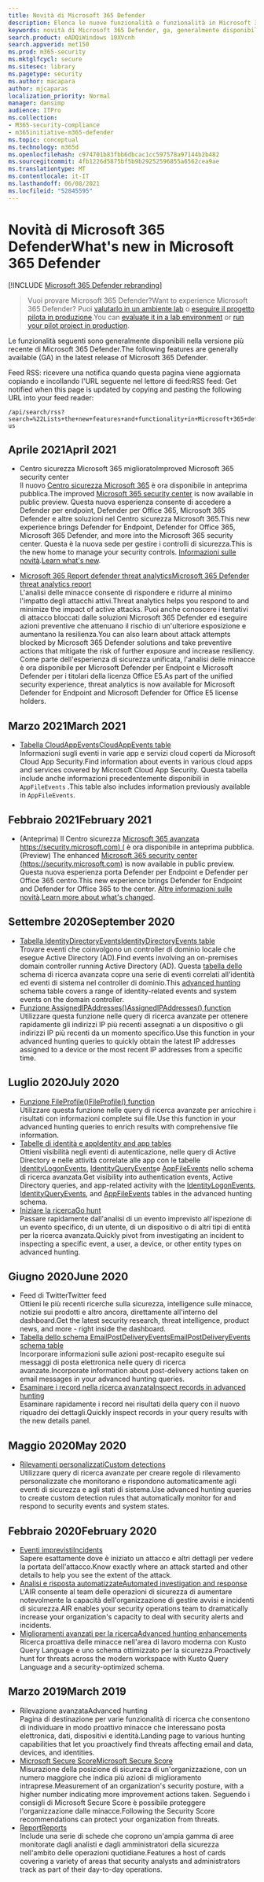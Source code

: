```yaml
---
title: Novità di Microsoft 365 Defender
description: Elenca le nuove funzionalità e funzionalità in Microsoft 365 Defender
keywords: novità di Microsoft 365 Defender, ga, generalmente disponibile, funzionalità, disponibili, nuove
search.product: eADQiWindows 10XVcnh
search.appverid: met150
ms.prod: m365-security
ms.mktglfcycl: secure
ms.sitesec: library
ms.pagetype: security
ms.author: macapara
author: mjcaparas
localization_priority: Normal
manager: dansimp
audience: ITPro
ms.collection:
- M365-security-compliance
- m365initiative-m365-defender
ms.topic: conceptual
ms.technology: m365d
ms.openlocfilehash: c974701b83fbb6dbcac1cc597578a97144b2b482
ms.sourcegitcommit: 4fb1226d5875bf5b9b29252596855a6562cea9ae
ms.translationtype: MT
ms.contentlocale: it-IT
ms.lasthandoff: 06/08/2021
ms.locfileid: "52845595"
---
```

# <a name="whats-new-in-microsoft-365-defender"></a><span data-ttu-id="e6157-104">Novità di Microsoft 365 Defender</span><span class="sxs-lookup"><span data-stu-id="e6157-104">What's new in Microsoft 365 Defender</span></span>

[!INCLUDE [Microsoft 365 Defender rebranding](../includes/microsoft-defender.md)]

> <span data-ttu-id="e6157-105">Vuoi provare Microsoft 365 Defender?</span><span class="sxs-lookup"><span data-stu-id="e6157-105">Want to experience Microsoft 365 Defender?</span></span> <span data-ttu-id="e6157-106">Puoi [valutarlo in un ambiente lab](m365d-evaluation.md?ocid=cx-docs-MTPtriallab) o [eseguire il progetto pilota in produzione](m365d-pilot.md?ocid=cx-evalpilot).</span><span class="sxs-lookup"><span data-stu-id="e6157-106">You can [evaluate it in a lab environment](m365d-evaluation.md?ocid=cx-docs-MTPtriallab) or [run your pilot project in production](m365d-pilot.md?ocid=cx-evalpilot).</span></span>
>

<span data-ttu-id="e6157-107">Le funzionalità seguenti sono generalmente disponibili nella versione più recente di Microsoft 365 Defender.</span><span class="sxs-lookup"><span data-stu-id="e6157-107">The following features are generally available (GA) in the latest release of Microsoft 365 Defender.</span></span>

<span data-ttu-id="e6157-108">Feed RSS: ricevere una notifica quando questa pagina viene aggiornata copiando e incollando l'URL seguente nel lettore di feed:</span><span class="sxs-lookup"><span data-stu-id="e6157-108">RSS feed: Get notified when this page is updated by copying and pasting the following URL into your feed reader:</span></span>
```http
/api/search/rss?search=%22Lists+the+new+features+and+functionality+in+Microsoft+365+defender%22&locale=en-us
```

## <a name="april-2021"></a><span data-ttu-id="e6157-109">Aprile 2021</span><span class="sxs-lookup"><span data-stu-id="e6157-109">April 2021</span></span>
- <span data-ttu-id="e6157-110">Centro sicurezza Microsoft 365 migliorato</span><span class="sxs-lookup"><span data-stu-id="e6157-110">Improved Microsoft 365 security center</span></span> <br> <span data-ttu-id="e6157-111">Il nuovo [Centro sicurezza Microsoft 365](https://security.microsoft.com) è ora disponibile in anteprima pubblica.</span><span class="sxs-lookup"><span data-stu-id="e6157-111">The improved [Microsoft 365 security center](https://security.microsoft.com) is now available in public preview.</span></span> <span data-ttu-id="e6157-112">Questa nuova esperienza consente di accedere a Defender per endpoint, Defender per Office 365, Microsoft 365 Defender e altre soluzioni nel Centro sicurezza Microsoft 365.</span><span class="sxs-lookup"><span data-stu-id="e6157-112">This new experience brings Defender for Endpoint, Defender for Office 365, Microsoft 365 Defender, and more into the Microsoft 365 security center.</span></span> <span data-ttu-id="e6157-113">Questa è la nuova sede per gestire i controlli di sicurezza.</span><span class="sxs-lookup"><span data-stu-id="e6157-113">This is the new home to manage your security controls.</span></span> <span data-ttu-id="e6157-114">[Informazioni sulle novità](./overview-security-center.md).</span><span class="sxs-lookup"><span data-stu-id="e6157-114">[Learn what's new](./overview-security-center.md).</span></span>

- [<span data-ttu-id="e6157-115">Microsoft 365 Report defender threat analytics</span><span class="sxs-lookup"><span data-stu-id="e6157-115">Microsoft 365 Defender threat analytics report</span></span>](threat-analytics.md)<br>
 <span data-ttu-id="e6157-116">L'analisi delle minacce consente di rispondere e ridurre al minimo l'impatto degli attacchi attivi.</span><span class="sxs-lookup"><span data-stu-id="e6157-116">Threat analytics helps you respond to and minimize the impact of active attacks.</span></span> <span data-ttu-id="e6157-117">Puoi anche conoscere i tentativi di attacco bloccati dalle soluzioni Microsoft 365 Defender ed eseguire azioni preventive che attenuano il rischio di un'ulteriore esposizione e aumentano la resilienza.</span><span class="sxs-lookup"><span data-stu-id="e6157-117">You can also learn about attack attempts blocked by Microsoft 365 Defender solutions and take preventive actions that mitigate the risk of further exposure and increase resiliency.</span></span> <span data-ttu-id="e6157-118">Come parte dell'esperienza di sicurezza unificata, l'analisi delle minacce è ora disponibile per Microsoft Defender per Endpoint e Microsoft Defender per i titolari della licenza Office E5.</span><span class="sxs-lookup"><span data-stu-id="e6157-118">As part of the unified security experience, threat analytics is now available for Microsoft Defender for Endpoint and Microsoft Defender for Office E5 license holders.</span></span>

## <a name="march-2021"></a><span data-ttu-id="e6157-119">Marzo 2021</span><span class="sxs-lookup"><span data-stu-id="e6157-119">March 2021</span></span>
- [<span data-ttu-id="e6157-120">Tabella CloudAppEvents</span><span class="sxs-lookup"><span data-stu-id="e6157-120">CloudAppEvents table</span></span>](advanced-hunting-cloudappevents-table.md) <br><span data-ttu-id="e6157-121">Informazioni sugli eventi in varie app e servizi cloud coperti da Microsoft Cloud App Security.</span><span class="sxs-lookup"><span data-stu-id="e6157-121">Find information about events in various cloud apps and services covered by Microsoft Cloud App Security.</span></span> <span data-ttu-id="e6157-122">Questa tabella include anche informazioni precedentemente disponibili in `AppFileEvents` .</span><span class="sxs-lookup"><span data-stu-id="e6157-122">This table also includes information previously available in `AppFileEvents`.</span></span>
## <a name="february-2021"></a><span data-ttu-id="e6157-123">Febbraio 2021</span><span class="sxs-lookup"><span data-stu-id="e6157-123">February 2021</span></span>
- <span data-ttu-id="e6157-124">(Anteprima) Il Centro sicurezza [Microsoft 365 avanzata https://security.microsoft.com) (](https://security.microsoft.com) è ora disponibile in anteprima pubblica.</span><span class="sxs-lookup"><span data-stu-id="e6157-124">(Preview) The enhanced [Microsoft 365 security center (https://security.microsoft.com)](https://security.microsoft.com) is now available in public preview.</span></span> <span data-ttu-id="e6157-125">Questa nuova esperienza porta Defender per Endpoint e Defender per Office 365 centro.</span><span class="sxs-lookup"><span data-stu-id="e6157-125">This new experience brings Defender for Endpoint and Defender for Office 365 to the center.</span></span> <span data-ttu-id="e6157-126">[Altre informazioni sulle novità](./overview-security-center.md).</span><span class="sxs-lookup"><span data-stu-id="e6157-126">[Learn more about what's changed](./overview-security-center.md).</span></span>

## <a name="september-2020"></a><span data-ttu-id="e6157-127">Settembre 2020</span><span class="sxs-lookup"><span data-stu-id="e6157-127">September 2020</span></span>
- [<span data-ttu-id="e6157-128">Tabella IdentityDirectoryEvents</span><span class="sxs-lookup"><span data-stu-id="e6157-128">IdentityDirectoryEvents table</span></span>](advanced-hunting-identitydirectoryevents-table.md) <br> <span data-ttu-id="e6157-129">Trovare eventi che coinvolgono un controller di dominio locale che esegue Active Directory (AD).</span><span class="sxs-lookup"><span data-stu-id="e6157-129">Find events involving an on-premises domain controller running Active Directory (AD).</span></span> <span data-ttu-id="e6157-130">Questa [tabella dello](advanced-hunting-overview.md) schema di ricerca avanzata copre una serie di eventi correlati all'identità ed eventi di sistema nel controller di dominio.</span><span class="sxs-lookup"><span data-stu-id="e6157-130">This [advanced hunting](advanced-hunting-overview.md) schema table covers a range of identity-related events and system events on the domain controller.</span></span>
- [<span data-ttu-id="e6157-131">Funzione AssignedIPAddresses()</span><span class="sxs-lookup"><span data-stu-id="e6157-131">AssignedIPAddresses() function</span></span>](advanced-hunting-assignedipaddresses-function.md) <br> <span data-ttu-id="e6157-132">Utilizzare questa funzione nelle query di ricerca avanzate per ottenere rapidamente gli indirizzi IP più recenti assegnati a un dispositivo o gli indirizzi IP più recenti da un momento specifico.</span><span class="sxs-lookup"><span data-stu-id="e6157-132">Use this function in your advanced hunting queries to quickly obtain the latest IP addresses assigned to a device or the most recent IP addresses from a specific time.</span></span>

## <a name="july-2020"></a><span data-ttu-id="e6157-133">Luglio 2020</span><span class="sxs-lookup"><span data-stu-id="e6157-133">July 2020</span></span>
- [<span data-ttu-id="e6157-134">Funzione FileProfile()</span><span class="sxs-lookup"><span data-stu-id="e6157-134">FileProfile() function</span></span>](advanced-hunting-fileprofile-function.md) <br> <span data-ttu-id="e6157-135">Utilizzare questa funzione nelle query di ricerca avanzate per arricchire i risultati con informazioni complete sui file.</span><span class="sxs-lookup"><span data-stu-id="e6157-135">Use this function in your advanced hunting queries to enrich results with comprehensive file information.</span></span>
- [<span data-ttu-id="e6157-136">Tabelle di identità e app</span><span class="sxs-lookup"><span data-stu-id="e6157-136">Identity and app tables</span></span>](advanced-hunting-schema-tables.md)<br> <span data-ttu-id="e6157-137">Ottieni visibilità negli eventi di autenticazione, nelle query di Active Directory e nelle attività correlate alle app con le tabelle [IdentityLogonEvents,](advanced-hunting-identitylogonevents-table.md) [IdentityQueryEvents](advanced-hunting-identityqueryevents-table.md)e [AppFileEvents](advanced-hunting-appfileevents-table.md) nello schema di ricerca avanzata.</span><span class="sxs-lookup"><span data-stu-id="e6157-137">Get visibility into authentication events, Active Directory queries, and app-related activity with the [IdentityLogonEvents](advanced-hunting-identitylogonevents-table.md), [IdentityQueryEvents](advanced-hunting-identityqueryevents-table.md), and [AppFileEvents](advanced-hunting-appfileevents-table.md) tables in the advanced hunting schema.</span></span>
- [<span data-ttu-id="e6157-138">Iniziare la ricerca</span><span class="sxs-lookup"><span data-stu-id="e6157-138">Go hunt</span></span>](advanced-hunting-go-hunt.md)<br> <span data-ttu-id="e6157-139">Passare rapidamente dall'analisi di un evento imprevisto all'ispezione di un evento specifico, di un utente, di un dispositivo o di altri tipi di entità per la ricerca avanzata.</span><span class="sxs-lookup"><span data-stu-id="e6157-139">Quickly pivot from investigating an incident to inspecting a specific event, a user, a device, or other entity types on advanced hunting.</span></span>

## <a name="june-2020"></a><span data-ttu-id="e6157-140">Giugno 2020</span><span class="sxs-lookup"><span data-stu-id="e6157-140">June 2020</span></span>
- <span data-ttu-id="e6157-141">Feed di Twitter</span><span class="sxs-lookup"><span data-stu-id="e6157-141">Twitter feed</span></span> <br> <span data-ttu-id="e6157-142">Ottieni le più recenti ricerche sulla sicurezza, intelligence sulle minacce, notizie sui prodotti e altro ancora, direttamente all'interno del dashboard.</span><span class="sxs-lookup"><span data-stu-id="e6157-142">Get the latest security research, threat intelligence, product news, and more - right inside the dashboard.</span></span>
- [<span data-ttu-id="e6157-143">Tabella dello schema EmailPostDeliveryEvents</span><span class="sxs-lookup"><span data-stu-id="e6157-143">EmailPostDeliveryEvents schema table</span></span>](advanced-hunting-emailpostdeliveryevents-table.md) <br> <span data-ttu-id="e6157-144">Incorporare informazioni sulle azioni post-recapito eseguite sui messaggi di posta elettronica nelle query di ricerca avanzate.</span><span class="sxs-lookup"><span data-stu-id="e6157-144">Incorporate information about post-delivery actions taken on email messages in your advanced hunting queries.</span></span>
- [<span data-ttu-id="e6157-145">Esaminare i record nella ricerca avanzata</span><span class="sxs-lookup"><span data-stu-id="e6157-145">Inspect records in advanced hunting</span></span>](advanced-hunting-query-results.md#drill-down-from-query-results) <br> <span data-ttu-id="e6157-146">Esaminare rapidamente i record nei risultati della query con il nuovo riquadro dei dettagli.</span><span class="sxs-lookup"><span data-stu-id="e6157-146">Quickly inspect records in your query results with the new details panel.</span></span>

## <a name="may-2020"></a><span data-ttu-id="e6157-147">Maggio 2020</span><span class="sxs-lookup"><span data-stu-id="e6157-147">May 2020</span></span>
- [<span data-ttu-id="e6157-148">Rilevamenti personalizzati</span><span class="sxs-lookup"><span data-stu-id="e6157-148">Custom detections</span></span>](custom-detections-overview.md) <br> <span data-ttu-id="e6157-149">Utilizzare query di ricerca avanzate per creare regole di rilevamento personalizzate che monitorano e rispondono automaticamente agli eventi di sicurezza e agli stati di sistema.</span><span class="sxs-lookup"><span data-stu-id="e6157-149">Use advanced hunting queries to create custom detection rules that automatically monitor for and respond to security events and system states.</span></span>

## <a name="february-2020"></a><span data-ttu-id="e6157-150">Febbraio 2020</span><span class="sxs-lookup"><span data-stu-id="e6157-150">February 2020</span></span>
- [<span data-ttu-id="e6157-151">Eventi imprevisti</span><span class="sxs-lookup"><span data-stu-id="e6157-151">Incidents</span></span>](incidents-overview.md) <br> <span data-ttu-id="e6157-152">Sapere esattamente dove è iniziato un attacco e altri dettagli per vedere la portata dell'attacco.</span><span class="sxs-lookup"><span data-stu-id="e6157-152">Know exactly where an attack started and other details to help you see the extent of the attack.</span></span>
- [<span data-ttu-id="e6157-153">Analisi e risposta automatizzate</span><span class="sxs-lookup"><span data-stu-id="e6157-153">Automated investigation and response</span></span>](m365d-autoir.md) <br> <span data-ttu-id="e6157-154">L'AIR consente al team delle operazioni di sicurezza di aumentare notevolmente la capacità dell'organizzazione di gestire avvisi e incidenti di sicurezza.</span><span class="sxs-lookup"><span data-stu-id="e6157-154">AIR enables your security operations team to dramatically increase your organization's capacity to deal with security alerts and incidents.</span></span>
- [<span data-ttu-id="e6157-155">Miglioramenti avanzati per la ricerca</span><span class="sxs-lookup"><span data-stu-id="e6157-155">Advanced hunting enhancements</span></span>](advanced-hunting-overview.md) <br> <span data-ttu-id="e6157-156">Ricerca proattiva delle minacce nell'area di lavoro moderna con Kusto Query Language e uno schema ottimizzato per la sicurezza.</span><span class="sxs-lookup"><span data-stu-id="e6157-156">Proactively hunt for threats across the modern workspace with Kusto Query Language and a security-optimized schema.</span></span>

## <a name="march-2019"></a><span data-ttu-id="e6157-157">Marzo 2019</span><span class="sxs-lookup"><span data-stu-id="e6157-157">March 2019</span></span>
- <span data-ttu-id="e6157-158">Rilevazione avanzata</span><span class="sxs-lookup"><span data-stu-id="e6157-158">Advanced hunting</span></span> <br> <span data-ttu-id="e6157-159">Pagina di destinazione per varie funzionalità di ricerca che consentono di individuare in modo proattivo minacce che interessano posta elettronica, dati, dispositivi e identità.</span><span class="sxs-lookup"><span data-stu-id="e6157-159">Landing page to various hunting capabilities that let you proactively find threats affecting email and data, devices, and identities.</span></span>
- [<span data-ttu-id="e6157-160">Microsoft Secure Score</span><span class="sxs-lookup"><span data-stu-id="e6157-160">Microsoft Secure Score</span></span>](microsoft-secure-score.md) <br> <span data-ttu-id="e6157-161">Misurazione della posizione di sicurezza di un'organizzazione, con un numero maggiore che indica più azioni di miglioramento intraprese.</span><span class="sxs-lookup"><span data-stu-id="e6157-161">Measurement of an organization's security posture, with a higher number indicating more improvement actions taken.</span></span> <span data-ttu-id="e6157-162">Seguendo i consigli di Microsoft Secure Score è possibile proteggere l'organizzazione dalle minacce.</span><span class="sxs-lookup"><span data-stu-id="e6157-162">Following the Security Score recommendations can protect your organization from threats.</span></span> 
- [<span data-ttu-id="e6157-163">Report</span><span class="sxs-lookup"><span data-stu-id="e6157-163">Reports</span></span>](overview-security-center.md) <br>  <span data-ttu-id="e6157-164">Include una serie di schede che coprono un'ampia gamma di aree monitorate dagli analisti e dagli amministratori della sicurezza nell'ambito delle operazioni quotidiane.</span><span class="sxs-lookup"><span data-stu-id="e6157-164">Features a host of cards covering a variety of areas that security analysts and administrators track as part of their day-to-day operations.</span></span>
